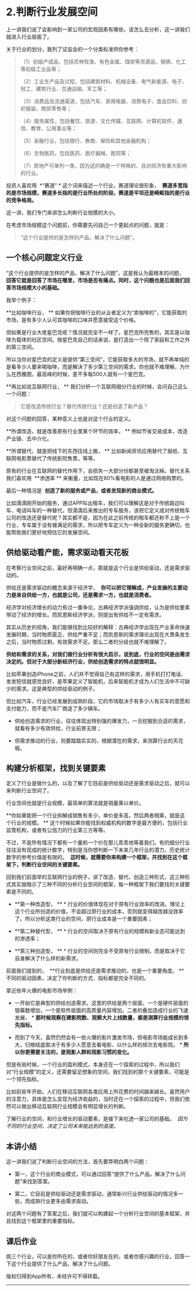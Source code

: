 # 2.判断行业发展空间

上一讲我们说了会影响到一家公司的宏观因素有哪些，该怎么去分析，这一讲我们就进入行业层面了。

关于行业的划分，我列了证监会的一个分类标准供你参考：

>  （1）初级产成品，包括农林牧渔、有色金属、煤炭等资源品，钢铁、化工等初级工业品等；
> 
> （2）工业生产品及过程，包括建筑材料、机械设备、电气新能源、电子、轻工、建筑行业、交通运输、军工等；
> 
> （3）消费品及流通渠道，包括汽车、家用电器、消费电子、食品饮料、纺织服装、商贸零售等；
> 
> （4）服务属性，包括餐饮、旅游、文化传媒、互联网、计算机软件、通信、教育、公用事业等；
> 
> （5）金融行业，包括银行、券商、保险和其他金融机构；
> 
> （6）生物医药，包括医药、医疗器械、医院等；
> 
> （7）房地产可单列一类，因为这的确是一个特殊的、且对经济有重大影响的行业。

投资人喜欢用  *“赛道” * 这个词来描述一个行业，赛道理论很形象，  **赛道多宽指的是市场规模，赛道多长指的是行业所处的阶段，赛道是平坦还是崎岖指的是行业的竞争格局。**

这一讲，我们专门来讲怎么判断行业规模的大小。

在考虑市场规模这个问题前，你需要先问自己一个更起点的问题，就是：

> “这个行业提供的是怎样的产品，解决了什么问题”。

## 一个核心问题定义行业

“这个行业提供的是怎样的产品，解决了什么问题”，这是我认为最根本的问题，  **回答它就是回答了市场在哪里，市场是否有痛点。同时，这个问题也是后面我们回答市场规模大小的基础。**

我举个例子：

 **比如咖啡行业， ** 如果你把咖啡行业的从业者定义为“卖咖啡的”，它能获取的市场，是有多少人认可其咖啡的口味并愿意接受这个价格。

但如果是行业大佬星巴克呢？情况就完全不一样了。星巴克所兜售的，其实是以咖啡为载体的社区空间。按星巴克自己的话来说，是打造出一个除了家庭和工作之外的第三空间。

所以当你对星巴克的定义是提供“第三空间”，它能获取多大的市场，就不再单纯的是看多少人要来喝咖啡，而是解决了多少第三空间的需求。你也就不难理解，为什么在西雅图，最高峰的时候，差不多每500人就有一个星巴克。

 **再比如说互联网行业， ** 我们分析一个互联网细分行业的时候，会问自己这么一个问题：

> 它是改造传统行业？替代传统行业？还是创造了新产品？

对这个问题的回答，某种意义上也是对这个行业的定义。

 **所谓改造，就是改善原有行业里某个环节的效率， ** 例如节省交易成本，改造产业链、去中介化。

 **所谓替代，就是把线下的东西往线上搬， ** 比如新闻资讯应用替代了报纸、互联网电影票替代了传统影院售票，等等。

原有的行业在互联网的替代作用下，会损失一大部分份额甚至被淘汰掉。替代关系我们喜欢用  **渗透率 ** 来衡量，比如现在80%看电影的人是通过网络购票的。

最后一种情况是  **创造了新的服务或产品，或者发现新的商业模式。**

比如滴滴刚开始的服务，通过APP叫出租车，我们可以理解这是对于传统路边叫车、电话叫车的一种替代，但滴滴后来推出的专车服务，该把它定义成对传统租车公司的改造还是替代呢？其实都不是，因为在此之前传统的租车都还称不上是一个行业，专车属于没有被满足的需求，所以把专车定义为一种全新的服务更确切，也能帮助我们更好地预估它的发展空间。

## 供给驱动看产能，需求驱动看天花板

在考察行业空间之前，最好再明确一点，那就是这个行业是供给驱动，还是需求驱动的。

供给还是需求驱动的概念来源于经济学，  **你可以把它理解成，产业发展的主要动力是来自供给一方，也就是公司，还是需求一方，也就是消费者。**

经济学对经济增长的动力有过一番争论，古典经济学派强调供给，认为是供给要素带动了经济的增长。而凯恩斯经济学派，则提出有供给不一定有需求。

其实从历史的视角，我们能够找到比较好的解释：古典经济学出现在产业革命快速发展时期，当时物质匮乏、供给严重不足；而凯恩斯的需求理论出现在大萧条发生之后，当时物质过剩，有效需求不足。那么二者的分歧也就不难理解了。

 **供给和需求的关系，对我们做行业分析有很大启示，说到底，行业的空间是由需求决定的。但对于大部分新经济行业，供给创造需求的特点就很明显。**

比如苹果创造iPhone之前，人们并不觉得自己有这样的需求，用手机打打电话、发发短信就感觉良好，是苹果定义了智能机，后来智能机才成为人们生活中不可缺少的需求。这是典型的供给驱动的例子。

但比如汽车，行业已经发展到成熟阶段，它的市场取决于有多少人有买车的意愿和支付能力，而不是汽车厂商造了多少辆车。

* 供给创造需求的行业，往往体现出特别强的爆发力，一旦挖掘到合适的需求，就看有多少有效供给，行业前景无限；

* 但需求推动的行业，则要踏踏实实的，根据潜在的需求，来测算行业的天花板。

## 构建分析框架，找到关键要素

定义了行业是做什么的，以及了解了它目前是供给驱动还是需求驱动之后，就可以来判断行业空间了。

行业空间也就是行业规模，最简单的算法就是销量乘以单价。

 **你如果能把一个行业拆解成销售有多少，单价是多高，然后两者相乘，就是这个行业的规模。 ** 这个时候如果你能找到权威机构的数字是最方便的，包括行业监管机构，或者有公信力的行业第三方等等。

不过，不是所有情况下都有一个量和一个价在那儿乖乖地等着我们。有的细分行业往往没有现成的统计数字，特别是当你想判断一下未来几年行业的潜力，历史统计数字的参考价值是有限的。  **这时候，就需要你来构建一个框架，并找到在这个框架下，判断行业空间的关键要素。**

回到我们前面举的互联网行业的例子，讲了改造、替代、创造三种形式，这三种形式其实就暗示了三种不同的分析行业空间的框架，每一种框架下我们要找的关键要素是不同的。

* **第一种改造型， ** * 行业的价值体现在对于原有行业效率的改进。理论上这个行业所创造的价值，不会超过原行业的成本，否则就变得越改越没效率了。所以分析这类行业的空间，原行业成本是一个重要因素；

* **第二种替代型， ** * 行业的空间取决于原有行业的规模和新业态可能达到的渗透率；

* **第三种创造型， ** * 行业的空间则完全不受原有行业限制，而是取决于它自身解决了什么样的新需求。

前面我们提到的，  **行业到底是供给还是需求推动的，也是一个重要角度。 ** 不同的驱动因素，决定了你判断的方式、指标都是完全不同的。

拿近些年火爆的电影市场举例：

* 一开始它是典型的供给创造需求。这里的供给是两个层面，一个是硬件层面的银幕数增加，一个是软件层面的高质量内容增加。二者的叠加造成行业的飞速发展， * **那时候观察在建影院数、观察大片上线数量，都是测算行业规模的领先指标。** 

* 而到了今天，虽然仍然会有一些火爆的影片激发市场，但电影市场能成长到多大，归根结底取决于有多少人愿意去看电影、以什么样的频次去电影院。 * **所以你更需要关注的，是观影人群和观影习惯的变化。** 

但是有些时候，一个行业的盈利模式，本身还在一个探索的过程中，所以我们对“行业规模”的定义，还需要留足想象的空间，我们找到的那个关键要素，可能是一个领先指标。

比如前些年开始，人们在移动互联网各类应用上所花费的时间越来越长。虽然用户的注意力，具体是怎么变现为经济收益的，当时还在一个探索的过程中，但我们依然可以做出移动互联网行业规模会有明显增长的判断。

了解行业的空间，和行业增长的驱动要素，是接下来吃透一家公司的基础。  *因为不同的行业空间，决定了公司未来能达到的高度。*

## 本讲小结

这一讲我们说了判断行业空间的方法，首先要弄明白两个问题：

* 第一，这个行业的商业模式，可以通过回答“提供了什么产品，解决了什么问题”来找到答案。

* 第二，它目前是供给驱动还是需求驱动，通常新兴行业供给驱动的情况多一些，而成熟行业更多由需求驱动。

对这两个问题有了答案之后，我们就可以构建起一个分析行业空间的基本框架，并且找到这个框架里的重要指标。

## 课后作业

挑三个行业，可以是你所在的，或者你好朋友在的，或者你感兴趣的行业，回答一下这个行业提供了什么产品，解决了什么问题。

版权归得到App所有，未经许可不得转载。

---
